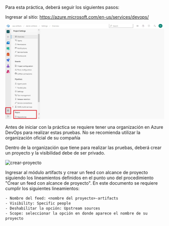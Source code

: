 Para esta práctica, deberá seguir los siguientes pasos:

Ingresar al sitio: https://azure.microsoft.com/en-us/services/devops/

![iniciar-sesion](./assets/crear-repositorio-proyecto.jpg)

Antes de iniciar con la práctica se requiere tener una organización en Azure DevOps para realizar estas pruebas. No se recomienda utilizar la organización oficial de su compañía

Dentro de la organización que tiene para realizar las pruebas, deberá crear un proyecto y la visibilidad debe de ser privado.

![crear-proyecto](./assets/crear-proyecto.png.jpg)

Ingresar al módulo artifacts y crear un feed con alcance de proyecto siguiendo los lineamientos definidos en el punto uno del procedimiento "Crear un feed con alcance de proyecto". En este documento se requiere cumplir los siguientes lineamientos:

    - Nombre del feed: <nombre del proyecto>-artifacts
    - Visibility: Specific people
    - Deshabilitar la opción: Upstream sources
    - Scope: seleccionar la opción en donde aparece el nombre de su proyecto


